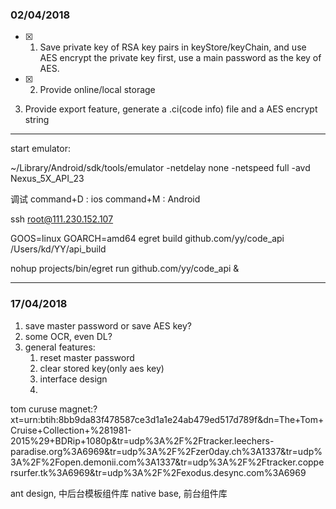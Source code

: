 ### 02/04/2018

- [x] 1. Save private key of RSA key pairs in keyStore/keyChain, 
    and use AES encrypt the private key first, use a main password as the key of AES.
- [x] 2. Provide online/local storage
3. Provide export feature, generate a .ci(code info) file and a AES encrypt string


***

start emulator:

~/Library/Android/sdk/tools/emulator -netdelay none -netspeed full -avd Nexus_5X_API_23

调试
command+D : ios
command+M : Android


ssh root@111.230.152.107

GOOS=linux GOARCH=amd64 egret build github.com/yy/code_api /Users/kd/YY/api_build

nohup projects/bin/egret run github.com/yy/code_api &



*** 

### 17/04/2018
1. save master password or save AES key?
2. some OCR, even DL?
3. general features:
    1. reset master password
    2. clear stored key(only aes key)
    3. interface design
    4.



tom curuse 
magnet:?xt=urn:btih:8bb9da83f478587ce3d1a1e24ab479ed517d789f&dn=The+Tom+Cruise+Collection+%281981-2015%29+BDRip+1080p&tr=udp%3A%2F%2Ftracker.leechers-paradise.org%3A6969&tr=udp%3A%2F%2Fzer0day.ch%3A1337&tr=udp%3A%2F%2Fopen.demonii.com%3A1337&tr=udp%3A%2F%2Ftracker.coppersurfer.tk%3A6969&tr=udp%3A%2F%2Fexodus.desync.com%3A6969


ant design, 中后台模板组件库
native base, 前台组件库